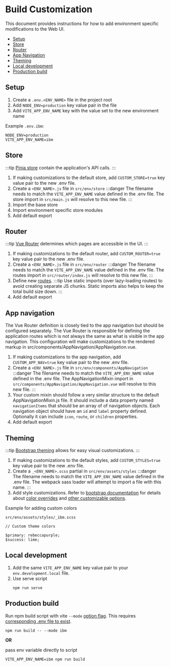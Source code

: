 # Build Customization

This document provides instructions for how to add environment specific
modifications to the Web UI.

- [Setup](#setup)
- [Store](#store)
- [Router](#router)
- [App Navigation](#app-navigation)
- [Theming](#theming)
- [Local development](#local-development)
- [Production build](#production-build)

## Setup

1. Create a `.env.<ENV_NAME>` file in the project root
2. Add `NODE_ENV=production` key value pair in the file
3. Add `VITE_APP_ENV_NAME` key with the value set to the new environment name

Example `.env.ibm`:

```
NODE_ENV=production
VITE_APP_ENV_NAME=ibm
```

## Store

:::tip [Pinia store](https://pinia.vuejs.org/core-concepts/) contain
the application's API calls. :::

1. If making customizations to the default store, add `CUSTOM_STORE=true` key
   value pair to the new .env file.
2. Create a `<ENV_NAME>.js` file in `src/env/store` :::danger The filename needs
   to match the `VITE_APP_ENV_NAME` value defined in the .env file. The store
   import in `src/main.js` will resolve to this new file. :::
3. Import the base store
4. Import environment specific store modules
5. Add default export


## Router

:::tip [Vue Router](https://router.vuejs.org/guide/) determines which pages are
accessible in the UI. :::

1. If making customizations to the default router, add `CUSTOM_ROUTER=true` key
   value pair to the new .env file.
2. Create a `<ENV_NAME>.js` file in `src/env/router` :::danger The filename
   needs to match the `VITE_APP_ENV_NAME` value defined in the .env file. The
   routes import in `src/router/index.js` will resolve to this new file. :::
3. Define new [routes](https://router.vuejs.org/api/#routes). :::tip Use static
   imports (over lazy-loading routes) to avoid creating separate JS chunks.
   Static imports also helps to keep the total build size down. :::
4. Add default export

## App navigation

The Vue Router definition is closely tied to the app navigation but should be
configured separately. The Vue Router is responsible for defining the
application routes which is not always the same as what is visible in the app
navigation. This configuration will make customizations to the rendered markup
in src/components/AppNavigation/AppNavigation.vue.

1. If making customizations to the app navigation, add `CUSTOM_APP_NAV=true` key
   value pair to the new .env file.
2. Create a `<ENV_NAME>.js` file in `src/env/components/AppNavigation` :::danger
   The filename needs to match the `VITE_APP_ENV_NAME` value defined in the .env
   file. The AppNavigationMixin import in
   `src/components/AppNavigation/AppNavigation.vue` will resolve to this new
   file. :::
3. Your custom mixin should follow a very similar structure to the default
   AppNavigationMixin.js file. It should include a data property named
   `navigationItems` that should be an array of of navigation objects. Each
   navigation object should have an `id` and `label` property defined.
   Optionally it can include `icon`, `route`, or `children` properties.
4. Add default export

## Theming

:::tip
[Bootstrap theming](https://getbootstrap.com/docs/4.5/getting-started/theming/)
allows for easy visual customizations. :::

1. If making customizations to the default styles, add `CUSTOM_STYLES=true` key
   value pair to the new .env file.
2. Create a `_<ENV_NAME>.scss` partial in `src/env/assets/styles` :::danger The
   filename needs to match the `VITE_APP_ENV_NAME` value defined in the .env
   file. The webpack sass loader will attempt to import a file with this name.
   :::
3. Add style customizations. Refer to
   [bootstrap documentation](https://getbootstrap.com/docs/4.5/getting-started/theming/)
   for details about
   [color overrides](https://getbootstrap.com/docs/4.5/getting-started/theming/#variable-defaults)
   and
   [other customizable options](https://getbootstrap.com/docs/4.5/getting-started/theming/#sass-options).

Example for adding custom colors

`src/env/assets/styles/_ibm.scss`

```
// Custom theme colors

$primary: rebeccapurple;
$success: lime;
```

## Local development

1. Add the same `VITE_APP_ENV_NAME` key value pair to your
   `env.development.local` file.
2. Use serve script
   ```
   npm run serve
   ```

## Production build

Run npm build script with vite `--mode`
[option flag](https://vitejs.dev/guide/env-and-mode.html#modes). This
requires [corresponding .env file to exist](#setup).

```
npm run build -- --mode ibm
```

**OR**

pass env variable directly to script

```
VITE_APP_ENV_NAME=ibm npm run build
```
